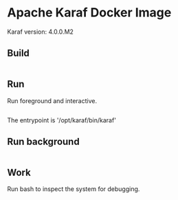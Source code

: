 Apache Karaf Docker Image
=========================

Karaf version: 4.0.0.M2

Build
-----

```docker build -t asami/karaf-docker .
```

Run
---

Run foreground and interactive.

```docker run -i -t -p 1099:1099 -p 8101:8101 -p 44444:44444 asami/karaf-docker
```

The entrypoint is '/opt/karaf/bin/karaf'

Run background
--------------

```docker run -d -p 1099:1099 -p 8101:8101 -p 44444:44444 --entrypoint /opt/karaf/bin/start asami/karaf-docker
```

Work
----

Run bash to inspect the system for debugging.

```docker run -t -i -p 1099:1099 -p 8101:8101 -p 44444:44444 --entrypoint /bin/bash asami/karaf-docker 
```

